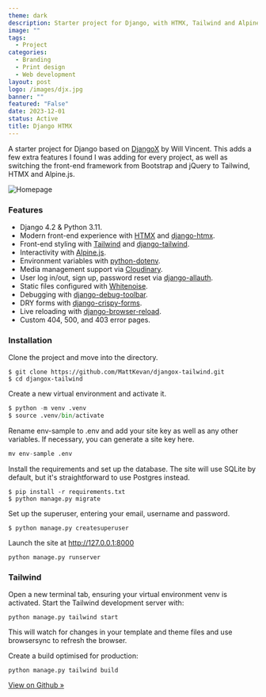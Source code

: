 ```yaml
---
theme: dark
description: Starter project for Django, with HTMX, Tailwind and Alpine.js.
image: ""
tags:
  - Project
categories:
  - Branding
  - Print design
  - Web development
layout: post
logo: /images/djx.jpg
banner: ""
featured: "False"
date: 2023-12-01
status: Active
title: Django HTMX
---
```

A starter project for Django based on [DjangoX](https://github.com/wsvincent/djangox) by Will Vincent. This adds a few extra features I found I was adding for every project, as well as switching the front-end framework from Bootstrap and jQuery to Tailwind, HTMX and Alpine.js.

<img alt="Homepage" src="https://res.cloudinary.com/dhcgic4ld/image/upload/v1705010973/Screenshot_2024-01-11_at_21.08.38_le0jjd.png" class="wide shadow-md">

### Features

* Django 4.2 & Python 3.11.
* Modern front-end experience with [HTMX](https://htmx.org/) and [django-htmx](https://django-htmx.readthedocs.io/en/latest/).
* Front-end styling with [Tailwind](https://tailwindcss.com/) and [django-tailwind](https://django-tailwind.readthedocs.io/).
* Interactivity with [Alpine.js](https://alpinejs.dev/).
* Environment variables with [python-dotenv](https://saurabh-kumar.com/python-dotenv/).
* Media management support via [Cloudinary](https://cloudinary.com/).
* User log in/out, sign up, password reset via [django-allauth](https://allauth.org/).
* Static files configured with [Whitenoise](https://whitenoise.readthedocs.io/en/stable/index.html).
* Debugging with [django-debug-toolbar](https://django-debug-toolbar.readthedocs.io/en/latest/).
* DRY forms with [django-crispy-forms](https://github.com/django-crispy-forms/django-crispy-forms).
* Live reloading with [django-browser-reload](https://pypi.org/project/django-browser-reload/).
* Custom 404, 500, and 403 error pages.

### Installation

Clone the project and move into the directory.

```
$ git clone https://github.com/MattKevan/djangox-tailwind.git
$ cd djangox-tailwind
```

Create a new virtual environment and activate it.

```python
$ python -m venv .venv
$ source .venv/bin/activate 
```

Rename env-sample to .env and add your site key as well as any other variables. If necessary, you can generate a site key here.

```python
mv env-sample .env
```

Install the requirements and set up the database. The site will use SQLite by default, but it's straightforward to use Postgres instead.

```
$ pip install -r requirements.txt
$ python manage.py migrate
```

Set up the superuser, entering your email, username and password.

```
$ python manage.py createsuperuser
```

Launch the site at http://127.0.0.1:8000

```
python manage.py runserver
```

### Tailwind

Open a new terminal tab, ensuring your virtual environment venv is activated. Start the Tailwind development server with:

```
python manage.py tailwind start
```

This will watch for changes in your template and theme files and use browsersync to refresh the browser.

Create a build optimised for production:

```
python manage.py tailwind build
```

[View on Github »](https://github.com/MattKevan/django-htmx)